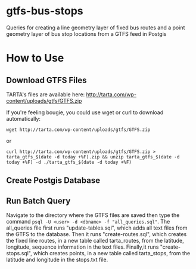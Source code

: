 # gtfs-bus-stops
Queries for creating a line geometry layer of fixed bus routes and a point geometry layer of bus stop locations from a GTFS feed in Postgis
# How to Use

## Download GTFS Files
TARTA's files are available here: http://tarta.com/wp-content/uploads/gtfs/GTFS.zip

If you're feeling bougie, you could use wget or curl to download automatically:

`wget http://tarta.com/wp-content/uploads/gtfs/GTFS.zip`

or

`curl http://tarta.com/wp-content/uploads/gtfs/GTFS.zip > tarta_gtfs_$(date -d today +%F).zip && unzip tarta_gtfs_$(date -d today +%F) -d ./tarta_gtfs_$(date -d today +%F)`

## Create Postgis Database

## Run Batch Query
Navigate to the directory where the GTFS files are saved then type the command
`psql -U <user> -d <dbname> -f "all_queries.sql"`. The all_queries file first runs "update-tables.sql", which adds all text files from the GTFS to the database. Then it runs "create-routes.sql", which creates the fixed line routes, in a new table called tarta_routes, from the latitude, longitude, sequence information in the text files. Finally,it runs "create-stops.sql", which creates points, in a new table called tarta_stops, from the latitude and longitude in the stops.txt file.  
